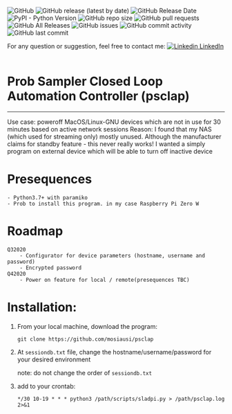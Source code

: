 ![GitHub](https://img.shields.io/github/license/mosiausi/psclap) ![GitHub release (latest by date)](https://img.shields.io/github/v/release/mosiausi/psclap) ![GitHub Release Date](https://img.shields.io/github/release-date/mosiausi/psclap) <br> ![PyPI - Python Version](https://img.shields.io/pypi/pyversions/django)
![GitHub repo size](https://img.shields.io/github/repo-size/mosiausi/psclap) ![GitHub pull requests](https://img.shields.io/github/issues-pr/mosiausi/psclap) ![GitHub All Releases](https://img.shields.io/github/downloads/mosiausi/psclap/total) ![GitHub issues](https://img.shields.io/github/issues/mosiausi/psclap) ![GitHub commit activity](https://img.shields.io/github/commit-activity/y/mosiausi/psclap) ![GitHub last commit](https://img.shields.io/github/last-commit/mosiausi/psclap)

For any question or suggestion, feel free to contact me: [![Linkedin](https://i.stack.imgur.com/gVE0j.png) LinkedIn](https://www.linkedin.com/in/moshikon/)
&nbsp;

# Prob Sampler Closed Loop Automation Controller (psclap)
---------------------------------------------------------
Use case: poweroff MacOS/Linux-GNU devices which are not in use for 30 minutes based on active network sessions
Reason: I found that my NAS (which used for streaming only) mostly unused. 
Although the manufacturer claims for standby feature - this never really works!
I wanted a simply program on external device which will be able to turn off inactive device

# Presequences
    - Python3.7+ with paramiko
    - Prob to install this program. in my case Raspberry Pi Zero W

# Roadmap
    Q32020
        - Configurator for device parameters (hostname, username and password)
        - Encrypted password
    Q42020
        - Power on feature for local / remote(presequences TBC)

# Installation:
1. From your local machine, download the program: 

    ```git clone https://github.com/mosiausi/psclap```
2. At ```sessiondb.txt``` file, change the hostname/username/password for your desired environment

    note: do not change the order of ```sessiondb.txt```
3. add to your crontab:

    ```*/30 10-19 * * * python3 /path/scripts/sladpi.py > /path/psclap.log 2>&1```
